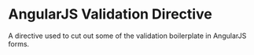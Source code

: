 AngularJS Validation Directive
==============================

A directive used to cut out some of the validation boilerplate in AngularJS forms.
